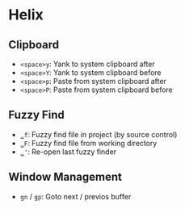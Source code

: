 # Helix

## Clipboard

- `<space>y`: Yank to system clipboard after
- `<space>Y`: Yank to system clipboard before
- `<space>p`: Paste from system clipboard after
- `<space>P`: Paste from system clipboard before

## Fuzzy Find

- `␣f`: Fuzzy find file in project (by source control)
- `␣F`: Fuzzy find file from working directory
- `␣'`: Re-open last fuzzy finder

## Window Management

- `gn` / `gp`: Goto next / previos buffer

